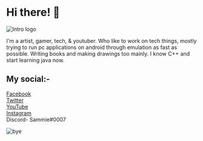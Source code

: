 # Hi there! 🤍
![Intro logo](https://cdn.discordapp.com/attachments/763587003672428575/803168262664880129/20210125_130533.png)

I'm a artist, gamer, tech, & youtuber. Who like to work on tech things, mostly trying to run pc applications on android through emulation as fast as possible. Writing books and making drawings too mainly. I know C++ and start learning java now.

## My social:-
[Facebook](http://facebook.com/GxmerSam)<br/>
[Twitter](http://twitter.com/WinchesterSamar)<br/>
[YouTube](http://youtube.com/GxmerSam)<br/>
[Instagram](http://instagram.com/GxmerSam)<br/>
Discord- Sammie#0007<br/>

![bye](https://cdn.discordapp.com/attachments/763587003672428575/803171020684787742/20210125_132429.png)
